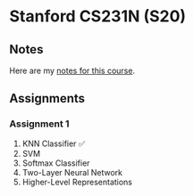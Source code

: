 # Stanford CS231N (S20)

## Notes

Here are my [notes for this course](https://www.notion.so/namitadongre/CS231N-0da194e189c744788c83425693c24557).

## Assignments
### Assignment 1

1. KNN Classifier :white_check_mark:
2. SVM
3. Softmax Classifier
4. Two-Layer Neural Network
5. Higher-Level Representations



